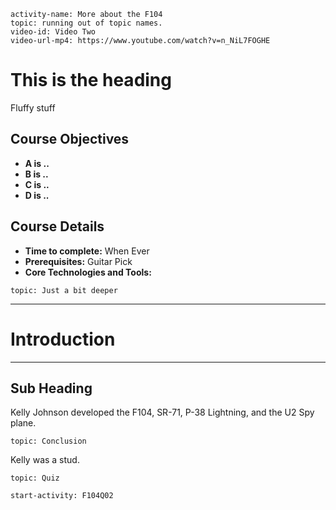 ```c-lms
activity-name: More about the F104
topic: running out of topic names.
video-id: Video Two
video-url-mp4: https://www.youtube.com/watch?v=n_NiL7FOGHE
```

# This is the heading

Fluffy stuff 


## Course Objectives

* **A is ..**
* **B is ..**
* **C is ..**
* **D is ..**


## Course Details

* **Time to complete:** When Ever
* **Prerequisites:** Guitar Pick
* **Core Technologies and Tools:** 

```c-lms
topic: Just a bit deeper
```
---
# Introduction 
---

## Sub Heading

Kelly Johnson developed the F104, SR-71, P-38 Lightning, and the U2 Spy plane.


```c-lms
topic: Conclusion
```
Kelly was a stud.

```c-lms
topic: Quiz
```

```c-lms
start-activity: F104Q02
```
